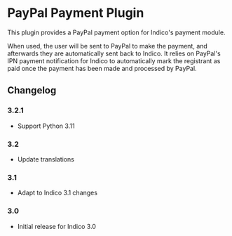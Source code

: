 # PayPal Payment Plugin

This plugin provides a PayPal payment option for Indico's payment module.

When used, the user will be sent to PayPal to make the payment, and afterwards
they are automatically sent back to Indico. It relies on PayPal's IPN payment
notification for Indico to automatically mark the registrant as paid once the
payment has been made and processed by PayPal.


## Changelog

### 3.2.1

- Support Python 3.11

### 3.2

- Update translations

### 3.1

- Adapt to Indico 3.1 changes

### 3.0

- Initial release for Indico 3.0
